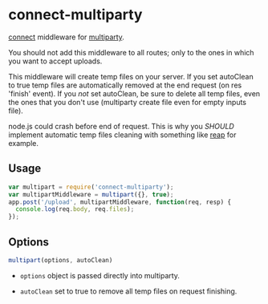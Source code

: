 # connect-multiparty

[connect](https://github.com/senchalabs/connect/) middleware for
[multiparty](https://github.com/andrewrk/node-multiparty/).

You should not add this middleware to all routes; only to the ones
in which you want to accept uploads. 

This middleware will create temp files on your server.
If you set autoClean to true temp files are  automatically removed at the
end request (on res 'finish' event).
If you *not* set autoClean, be sure to delete all temp files, even the ones
that you don't use (multiparty create file even for empty inputs file).

node.js could crash before end of request. This is why you *SHOULD* implement
automatic temp files cleaning with something like [reap](https://github.com/visionmedia/reap) for example.

## Usage

```js
var multipart = require('connect-multiparty');
var multipartMiddleware = multipart({}, true);
app.post('/upload', multipartMiddleware, function(req, resp) {
  console.log(req.body, req.files);
});
```
## Options

```js
multipart(options, autoClean)
```

* ```options``` object is passed directly into multiparty.

* ```autoClean``` set to true to remove all temp files on request finishing.

